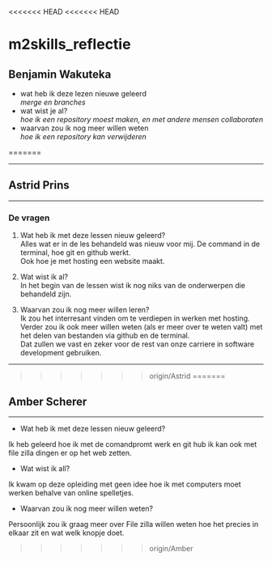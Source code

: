 <<<<<<< HEAD
<<<<<<< HEAD
# m2skills_reflectie
## Benjamin Wakuteka

- wat heb ik deze lezen nieuwe geleerd    
*merge en branches*    
- wat wist je al?    
*hoe ik een repository moest maken, en met andere mensen collaboraten*    
- waarvan zou ik nog meer willen weten    
*hoe ik een repository kan verwijderen*    

=======

---
## Astrid Prins 

---

### De vragen

1. Wat heb ik met deze lessen nieuw geleerd?  
Alles wat er in de les behandeld was nieuw voor mij. De command in de terminal, hoe git en github werkt.  
 Ook hoe je met hosting een website maakt. 

2. Wat wist ik al?  
In het begin van de lessen wist ik nog niks van de onderwerpen die behandeld zijn.

3. Waarvan zou ik nog meer willen leren?  
Ik zou het interresant vinden om te verdiepen in werken met hosting.  
Verder zou ik ook meer willen weten (als er meer over te weten valt) met het delen van bestanden via github en de terminal.  
Dat zullen we vast en zeker voor de rest van onze carriere in software development gebruiken.  

---
>>>>>>> origin/Astrid
=======

## Amber Scherer
---
- Wat heb ik met deze lessen nieuw geleerd? 

Ik heb geleerd hoe ik met de comandpromt werk en git hub ik kan ook met file zilla dingen er op het web zetten.


- Wat wist ik all?

Ik kwam op deze opleiding met geen idee hoe ik met computers moet werken behalve van online spelletjes.


- Waarvan zou ik nog meer willen weten?

Persoonlijk zou ik graag meer over File zilla willen weten hoe het precies in elkaar zit en wat welk knopje doet.
>>>>>>> origin/Amber
